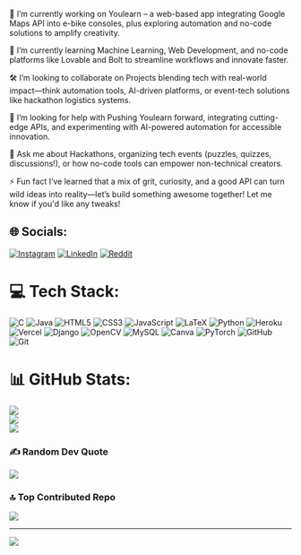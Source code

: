 🚀 I’m currently working on
Youlearn – a web-based app integrating Google Maps API into e-bike consoles, plus exploring automation and no-code solutions to amplify creativity.

🌱 I’m currently learning
Machine Learning, Web Development, and no-code platforms like Lovable and Bolt to streamline workflows and innovate faster.

🛠️ I’m looking to collaborate on
Projects blending tech with real-world impact—think automation tools, AI-driven platforms, or event-tech solutions like hackathon logistics systems.

🤝 I’m looking for help with
Pushing Youlearn forward, integrating cutting-edge APIs, and experimenting with AI-powered automation for accessible innovation.

💬 Ask me about
Hackathons, organizing tech events (puzzles, quizzes, discussions!), or how no-code tools can empower non-technical creators.

⚡ Fun fact
I’ve learned that a mix of grit, curiosity, and a good API can turn wild ideas into reality—let’s build something awesome together!
Let me know if you'd like any tweaks!


## 🌐 Socials:
[![Instagram](https://img.shields.io/badge/Instagram-%23E4405F.svg?logo=Instagram&logoColor=white)](https://instagram.com/remain_vignesh) [![LinkedIn](https://img.shields.io/badge/LinkedIn-%230077B5.svg?logo=linkedin&logoColor=white)](https://linkedin.com/in/vignesh-kamsala) [![Reddit](https://img.shields.io/badge/Reddit-%23FF4500.svg?logo=Reddit&logoColor=white)](https://reddit.com/user/Vignesh_Ka) 

# 💻 Tech Stack:
![C](https://img.shields.io/badge/c-%2300599C.svg?style=for-the-badge&logo=c&logoColor=white) ![Java](https://img.shields.io/badge/java-%23ED8B00.svg?style=for-the-badge&logo=openjdk&logoColor=white) ![HTML5](https://img.shields.io/badge/html5-%23E34F26.svg?style=for-the-badge&logo=html5&logoColor=white) ![CSS3](https://img.shields.io/badge/css3-%231572B6.svg?style=for-the-badge&logo=css3&logoColor=white) ![JavaScript](https://img.shields.io/badge/javascript-%23323330.svg?style=for-the-badge&logo=javascript&logoColor=%23F7DF1E) ![LaTeX](https://img.shields.io/badge/latex-%23008080.svg?style=for-the-badge&logo=latex&logoColor=white) ![Python](https://img.shields.io/badge/python-3670A0?style=for-the-badge&logo=python&logoColor=ffdd54) ![Heroku](https://img.shields.io/badge/heroku-%23430098.svg?style=for-the-badge&logo=heroku&logoColor=white) ![Vercel](https://img.shields.io/badge/vercel-%23000000.svg?style=for-the-badge&logo=vercel&logoColor=white) ![Django](https://img.shields.io/badge/django-%23092E20.svg?style=for-the-badge&logo=django&logoColor=white) ![OpenCV](https://img.shields.io/badge/opencv-%23white.svg?style=for-the-badge&logo=opencv&logoColor=white) ![MySQL](https://img.shields.io/badge/mysql-4479A1.svg?style=for-the-badge&logo=mysql&logoColor=white) ![Canva](https://img.shields.io/badge/Canva-%2300C4CC.svg?style=for-the-badge&logo=Canva&logoColor=white) ![PyTorch](https://img.shields.io/badge/PyTorch-%23EE4C2C.svg?style=for-the-badge&logo=PyTorch&logoColor=white) ![GitHub](https://img.shields.io/badge/github-%23121011.svg?style=for-the-badge&logo=github&logoColor=white) ![Git](https://img.shields.io/badge/git-%23F05033.svg?style=for-the-badge&logo=git&logoColor=white)
# 📊 GitHub Stats:
![](https://github-readme-stats.vercel.app/api?username=Vignesh-Kamsala&theme=dark&hide_border=false&include_all_commits=true&count_private=false)<br/>
![](https://github-readme-streak-stats.herokuapp.com/?user=Vignesh-Kamsala&theme=dark&hide_border=false)<br/>
![](https://github-readme-stats.vercel.app/api/top-langs/?username=Vignesh-Kamsala&theme=dark&hide_border=false&include_all_commits=true&count_private=false&layout=compact)

### ✍️ Random Dev Quote
![](https://quotes-github-readme.vercel.app/api?type=horizontal&theme=radical)

### 🔝 Top Contributed Repo
![](https://github-contributor-stats.vercel.app/api?username=Vignesh-Kamsala&limit=5&theme=dark&combine_all_yearly_contributions=true)

---
[![](https://visitcount.itsvg.in/api?id=Vignesh-Kamsala&icon=0&color=0)](https://visitcount.itsvg.in)

<!-- Proudly created with GPRM ( https://gprm.itsvg.in ) -->
